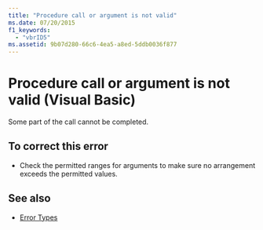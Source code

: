 ```yaml
---
title: "Procedure call or argument is not valid"
ms.date: 07/20/2015
f1_keywords: 
  - "vbrID5"
ms.assetid: 9b07d280-66c6-4ea5-a8ed-5ddb0036f877
---
```

# Procedure call or argument is not valid (Visual Basic)
Some part of the call cannot be completed.  
  
## To correct this error  
  
- Check the permitted ranges for arguments to make sure no arrangement exceeds the permitted values.  
  
## See also

- [Error Types](../../programming-guide/language-features/error-types.md)

